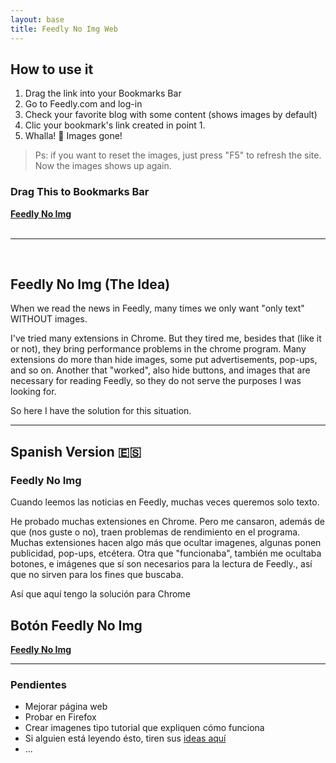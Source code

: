 ```yaml
---
layout: base
title: Feedly No Img Web
---
```


## How to use it

1. Drag the link into your Bookmarks Bar
1. Go to Feedly.com and log-in
1. Check your favorite blog with some content (shows images by default)
1. Clic your bookmark's link created in point 1.
1. Whalla! :tada: Images gone! 

>Ps: if you want to reset the images, just press "F5" to refresh the site. Now the images shows up again.

### Drag This to Bookmarks Bar
<div class="box">
  <strong><a href="javascript:void%20function(e){var%20t=function(e){!function(e,t,n,a,o,r,c){c=e.createElement(t),r=e.getElementsByTagName(o)[0],c.href=n,c.rel=a,r.insertAdjacentElement(%22beforeend%22,c)}(document,%22link%22,%22https://cdn.rawgit.com/SidVal/SidV/master/assets/feedly-no-img.css%22,%22stylesheet%22,%22head%22),function(){var%20e=document.querySelector(%22link[rel*='icon']%22)||document.createElement(%22link%22);e.type=%22image/x-icon%22,e.rel=%22shortcut%20icon%22,e.href=%22https://raw.githubusercontent.com/SidVal/SidV/master/assets/feedly-no-img.png%22,document.getElementsByTagName(%22head%22)[0].appendChild(e)}(),clear()},n=e%26%26e.fn%26%26parseFloat(e.fn.jquery)%3E=1.7;if(n)t(e);else{var%20a=document.createElement(%22script%22);a.src=%22//ajax.googleapis.com/ajax/libs/jquery/1/jquery.js%22,a.onload=a.onreadystatechange=function(){var%20e=this.readyState;e%26%26%22loaded%22!==e%26%26%22complete%22!==e||t(jQuery.noConflict())}}document.getElementsByTagName(%22head%22)[0].appendChild(a)}(window.jQuery);">Feedly No Img</a></strong>
  </div>

<br />

***

<br />

## Feedly No Img (The Idea)

When we read the news in Feedly, many times we only want "only text" WITHOUT images. 

I've tried many extensions in Chrome. 
But they tired me, besides that (like it or not), they bring performance problems in the chrome program. 
Many extensions do more than hide images, some put advertisements, pop-ups, and so on. Another that "worked", also hide buttons, and images that are necessary for reading Feedly, so they do not serve the purposes I was looking for. 

So here I have the solution for this situation.

***


## Spanish Version :es: 

### Feedly No Img

Cuando leemos las noticias en Feedly, muchas veces queremos solo texto.

He probado muchas extensiones en Chrome.
Pero me cansaron, además de que (nos guste o no), traen problemas de rendimiento en el programa.
Muchas extensiones hacen algo más que ocultar imagenes, algunas ponen publicidad, pop-ups, etcétera.
Otra que "funcionaba", también me ocultaba botones, e imágenes que sí son necesarios para la lectura de Feedly., así que no sirven para los fines que buscaba.

Así que aquí tengo la solución para Chrome

## Botón Feedly No Img
<div class="box">
  <strong><a href="javascript:void%20function(e){var%20t=function(e){!function(e,t,n,a,o,r,c){c=e.createElement(t),r=e.getElementsByTagName(o)[0],c.href=n,c.rel=a,r.insertAdjacentElement(%22beforeend%22,c)}(document,%22link%22,%22https://cdn.rawgit.com/SidVal/SidV/master/assets/feedly-no-img.css%22,%22stylesheet%22,%22head%22),function(){var%20e=document.querySelector(%22link[rel*='icon']%22)||document.createElement(%22link%22);e.type=%22image/x-icon%22,e.rel=%22shortcut%20icon%22,e.href=%22https://raw.githubusercontent.com/SidVal/SidV/master/assets/feedly-no-img.png%22,document.getElementsByTagName(%22head%22)[0].appendChild(e)}(),clear()},n=e%26%26e.fn%26%26parseFloat(e.fn.jquery)%3E=1.7;if(n)t(e);else{var%20a=document.createElement(%22script%22);a.src=%22//ajax.googleapis.com/ajax/libs/jquery/1/jquery.js%22,a.onload=a.onreadystatechange=function(){var%20e=this.readyState;e%26%26%22loaded%22!==e%26%26%22complete%22!==e||t(jQuery.noConflict())}}document.getElementsByTagName(%22head%22)[0].appendChild(a)}(window.jQuery);">Feedly No Img</a></strong>
  </div>

***

### Pendientes

+ Mejorar página web 
+ Probar en Firefox
+ Crear imagenes tipo tutorial que expliquen cómo funciona
+ Si alguien está leyendo ésto, tiren sus [ideas aquí](https://github.com/SidVal/feedly-no-img/issues)
+ ...
